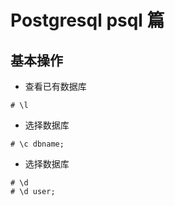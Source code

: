 # Postgresql psql 篇

## 基本操作

* 查看已有数据库

``` psql
# \l
```

* 选择数据库

``` psql
# \c dbname;
```

* 选择数据库

``` psql
# \d
# \d user;
```
